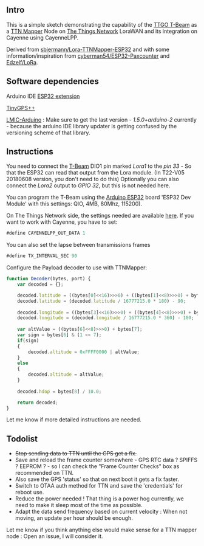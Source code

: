 ## Intro

This is a simple sketch demonstrating the capability of the [TTGO T-Beam](https://www.aliexpress.com/store/product/TTGO-T-Beam-ESP32-433-868-915Mhz-WiFi-wireless-Bluetooth-Module-ESP-32-GPS-NEO-6M/2090076_32875743018.html) as a [TTN Mapper](https://ttnmapper.org/) Node on [The Things Network](https://www.thethingsnetwork.org/) LoraWAN and its integration on Cayenne using CayenneLPP.

Derived from [sbiermann/Lora-TTNMapper-ESP32](https://github.com/sbiermann/Lora-TTNMapper-ESP32) and with some information/inspiration from [cyberman54/ESP32-Paxcounter](https://github.com/cyberman54/ESP32-Paxcounter) and [Edzelf/LoRa](https://github.com/Edzelf/LoRa).

## Software dependencies

Arduino IDE [ESP32 extension](https://github.com/espressif/arduino-esp32)

[TinyGPS++](http://arduiniana.org/libraries/tinygpsplus/)

[LMIC-Arduino](https://github.com/matthijskooijman/arduino-lmic) : Make sure to get the last version - *1.5.0+arduino-2* currently - because the arduino IDE library updater is getting confused by the versioning scheme of that library.

## Instructions

You need to connect the [T-Beam](https://github.com/LilyGO/TTGO-T-Beam) DIO1 pin marked *Lora1* to the *pin 33* - So that the ESP32 can read that output from the Lora module. (In T22-V05 20180608 version, you don't need to do this)
Optionally you can also connect the *Lora2* output to *GPIO 32*, but this is not needed here.

You can program the T-Beam using the [Arduino ESP32](https://github.com/espressif/arduino-esp32) board 'ESP32 Dev Module' with this settings: QIO, 4MB, 80Mhz, 115200).

On The Things Network side, the settings needed are available [here](https://www.thethingsnetwork.org/docs/applications/ttnmapper/).
If you want to work with Cayenne, you have to set:

```javascript
#define CAYENNELPP_OUT_DATA 1
```
You can also set the lapse between transmissions frames
```javascript
#define TX_INTERVAL_SEC 90
```
Configure the Payload decoder to use with TTNMapper:
```javascript
function Decoder(bytes, port) {
    var decoded = {};

    decoded.latitude = ((bytes[0]<<16)>>>0) + ((bytes[1]<<8)>>>0) + bytes[2];
    decoded.latitude = (decoded.latitude / 16777215.0 * 180) - 90;
  
    decoded.longitude = ((bytes[3]<<16)>>>0) + ((bytes[4]<<8)>>>0) + bytes[5];
    decoded.longitude = (decoded.longitude / 16777215.0 * 360) - 180;
  
    var altValue = ((bytes[6]<<8)>>>0) + bytes[7];
    var sign = bytes[6] & (1 << 7);
    if(sign)
    {
        decoded.altitude = 0xFFFF0000 | altValue;
    }
    else
    {
        decoded.altitude = altValue;
    }
  
    decoded.hdop = bytes[8] / 10.0;

    return decoded;
}
```

Let me know if more detailed instructions are needed.

## Todolist

* ~~Stop sending data to TTN until the GPS get a fix.~~
* Save and reload the frame counter somewhere - GPS RTC data ? SPIFFS ? EEPROM ? - so I can check the "Frame Counter Checks" box as recommended on TTN.
* Also save the GPS 'status' so that on next boot it gets a fix faster.
* Switch to OTAA auth method for TTN and save the 'credentials' for reboot use.
* Reduce the power needed ! That thing is a power hog currently, we need to make it sleep most of the time as possible.
* Adapt the data send frequency based on current velocity : When not moving, an update per hour should be enough.

Let me know if you think anything else would make sense for a TTN mapper node : Open an issue, I will consider it.

